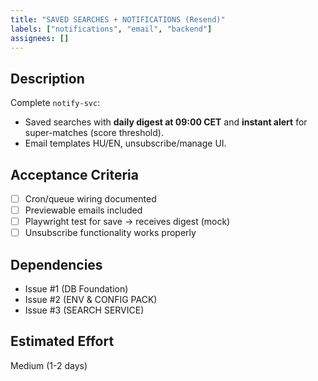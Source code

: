 ```yaml
---
title: "SAVED SEARCHES + NOTIFICATIONS (Resend)"
labels: ["notifications", "email", "backend"]
assignees: []
---
```


## Description

Complete `notify-svc`:

* Saved searches with **daily digest at 09:00 CET** and **instant alert** for super-matches (score threshold).
* Email templates HU/EN, unsubscribe/manage UI.

## Acceptance Criteria

- [ ] Cron/queue wiring documented
- [ ] Previewable emails included
- [ ] Playwright test for save → receives digest (mock)
- [ ] Unsubscribe functionality works properly

## Dependencies

- Issue #1 (DB Foundation)
- Issue #2 (ENV & CONFIG PACK)
- Issue #3 (SEARCH SERVICE)

## Estimated Effort
Medium (1-2 days)